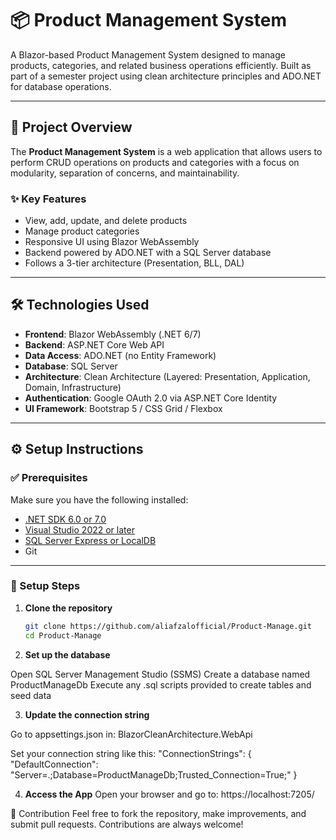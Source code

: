 # 📦 Product Management System

A Blazor-based Product Management System designed to manage products, categories, and related business operations efficiently. Built as part of a semester project using clean architecture principles and ADO.NET for database operations.

---

## 🚀 Project Overview

The **Product Management System** is a web application that allows users to perform CRUD operations on products and categories with a focus on modularity, separation of concerns, and maintainability.

### ✨ Key Features

- View, add, update, and delete products
- Manage product categories
- Responsive UI using Blazor WebAssembly
- Backend powered by ADO.NET with a SQL Server database
- Follows a 3-tier architecture (Presentation, BLL, DAL)

---

## 🛠️ Technologies Used

- **Frontend**: Blazor WebAssembly (.NET 6/7)
- **Backend**: ASP.NET Core Web API
- **Data Access**: ADO.NET (no Entity Framework)
- **Database**: SQL Server
- **Architecture**: Clean Architecture (Layered: Presentation, Application, Domain, Infrastructure)
- **Authentication**: Google OAuth 2.0 via ASP.NET Core Identity
- **UI Framework**: Bootstrap 5 / CSS Grid / Flexbox

---

## ⚙️ Setup Instructions

### ✅ Prerequisites

Make sure you have the following installed:

- [.NET SDK 6.0 or 7.0](https://dotnet.microsoft.com/download)
- [Visual Studio 2022 or later](https://visualstudio.microsoft.com/)
- [SQL Server Express or LocalDB](https://www.microsoft.com/en-us/sql-server/sql-server-downloads)
- Git

---

### 🧪 Setup Steps

1. **Clone the repository**
   ```bash
   git clone https://github.com/aliafzalofficial/Product-Manage.git
   cd Product-Manage

2. **Set up the database**

Open SQL Server Management Studio (SSMS)
Create a database named ProductManageDb
Execute any .sql scripts provided to create tables and seed data

3. **Update the connection string**

Go to appsettings.json in:
BlazorCleanArchitecture.WebApi

Set your connection string like this:
"ConnectionStrings": {
  "DefaultConnection": "Server=.;Database=ProductManageDb;Trusted_Connection=True;"
}

4. **Access the App**
Open your browser and go to: https://localhost:7205/

🤝 Contribution
Feel free to fork the repository, make improvements, and submit pull requests. Contributions are always welcome!

